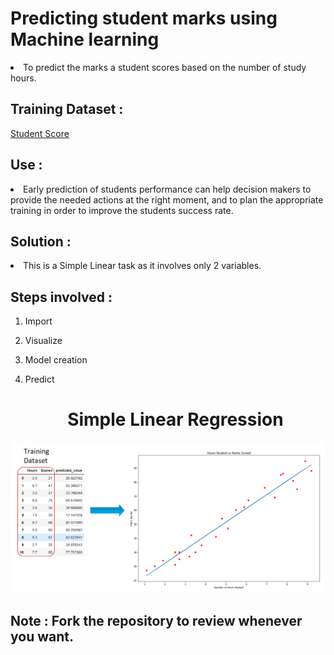 # Predicting student marks using Machine learning
<li>To predict the marks a student scores based on the number of study hours. 

## Training Dataset : 
  <a href='https://github.com/AnalystSpot/Data-Science'>Student Score</a>
  
## Use :
  <li>Early prediction of students performance can help decision makers to provide the needed actions at the right moment, and to plan the appropriate training in order to improve the students success rate.

## Solution :
   <li>This is a Simple Linear task as it involves only 2 variables.
    
## Steps involved :
1. Import
2. Visualize
3. Model creation
4. Predict

     <h1 align='center'>Simple Linear Regression</h1>
<img src='simple-linear-regression.png'/>

<h2>Note : Fork the repository to review whenever you want.</h2>
